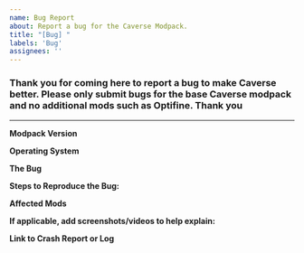 ```yaml
---
name: Bug Report
about: Report a bug for the Caverse Modpack.
title: "[Bug] "
labels: 'Bug'
assignees: ''
---
```

### Thank you for coming here to report a bug to make Caverse better. Please only submit bugs for the base Caverse modpack and no additional mods such as Optifine. Thank you
---

**Modpack Version**

**Operating System**

**The Bug**

**Steps to Reproduce the Bug:**

**Affected Mods** <!--- This means what mod the bug is related too --->

**If applicable, add screenshots/videos to help explain:**

**Link to Crash Report or Log** <!--- these an be found inside crash-reports/ or logs/ inside your Modpack Directly. Upload them to a service like https://hastebin.com/ or any other paste service --->

